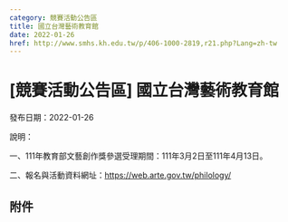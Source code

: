 ```yaml
---
category: 競賽活動公告區
title: 國立台灣藝術教育館
date: 2022-01-26
href: http://www.smhs.kh.edu.tw/p/406-1000-2819,r21.php?Lang=zh-tw
---
```


# [競賽活動公告區] 國立台灣藝術教育館
發布日期：2022-01-26

<div><div></div><div><p><span><span>說明：</span></span><p><span><span> 一、111年教育部文藝創作獎參選受理期間：111年3月2日至111年4月13日。</span></span><p><span><span> 二、報名與活動資料網址：<a href=https://web.arte.gov.tw/philology/>https://web.arte.gov.tw/philology/</a></span></span></div></div>

## 附件

